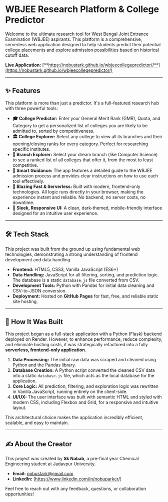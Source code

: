 # WBJEE Research Platform & College Predictor



Welcome to the ultimate research tool for West Bengal Joint Entrance Examination (WBJEE) aspirants. This platform is a comprehensive, serverless web application designed to help students predict their potential college placements and explore admission possibilities based on historical cutoff data.

**Live Application:** [**https://nobustark.github.io/wbjeecollegepredictor//**](https://nobustark.github.io/wbjeecollegepredictor/)

---

## ✨ Features

This platform is more than just a predictor. It's a full-featured research hub with three powerful tools:

*   **🎓 College Predictor:** Enter your General Merit Rank (GMR), Quota, and Category to get a personalized list of colleges you are likely to be admitted to, sorted by competitiveness.
*   **🏛️ College Explorer:** Select any college to view all its branches and their opening/closing ranks for every category. Perfect for researching specific institutes.
*   **🔭 Branch Explorer:** Select your dream branch (like Computer Science) to see a ranked list of all colleges that offer it, from the most to least competitive.
*   **🧠 Smart Guidance:** The app features a detailed guide to the WBJEE admission process and provides clear instructions on how to use each tool effectively.
*   **🚀 Blazing Fast & Serverless:** Built with modern, frontend-only technologies. All logic runs directly in your browser, making the experience instant and reliable. No backend, no server costs, no downtime.
*   **🎨 Sleek, Responsive UI:** A clean, dark-themed, mobile-friendly interface designed for an intuitive user experience.

---

## 🛠️ Tech Stack

This project was built from the ground up using fundamental web technologies, demonstrating a strong understanding of frontend development and data handling.

*   **Frontend:** HTML5, CSS3, Vanilla JavaScript (ES6+)
*   **Data Handling:** JavaScript for all filtering, sorting, and prediction logic. The database is a static `database.js` file converted from CSV.
*   **Development Tools:** Python with Pandas for initial data cleaning and CSV-to-JSON conversion.
*   **Deployment:** Hosted on **GitHub Pages** for fast, free, and reliable static site hosting.

---

## 🚀 How It Was Built

This project began as a full-stack application with a Python (Flask) backend deployed on Render. However, to enhance performance, reduce complexity, and eliminate hosting costs, it was strategically refactored into a fully **serverless, frontend-only application**.

1.  **Data Processing:** The initial raw data was scraped and cleaned using Python and the Pandas library.
2.  **Database Creation:** A Python script converted the cleaned CSV data into a static `database.js` file, which acts as the local database for the application.
3.  **Core Logic:** All prediction, filtering, and exploration logic was rewritten in Vanilla JavaScript, running entirely on the client-side.
4.  **UI/UX:** The user interface was built with semantic HTML and styled with modern CSS, including Flexbox and Grid, for a responsive and intuitive layout.

This architectural choice makes the application incredibly efficient, scalable, and easy to maintain.

---

## ✍️ About the Creator

This project was created by **Sk Nabab**, a pre-final year Chemical Engineering student at Jadavpur University.

*   **Email:** [nobustark@gmail.com](mailto:nobustark@gmail.com)
*   **LinkedIn:** [https://www.linkedin.com/in/nobuparker/] <!-- Add your LinkedIn URL here! -->

Feel free to reach out with any feedback, questions, or collaboration opportunities!
